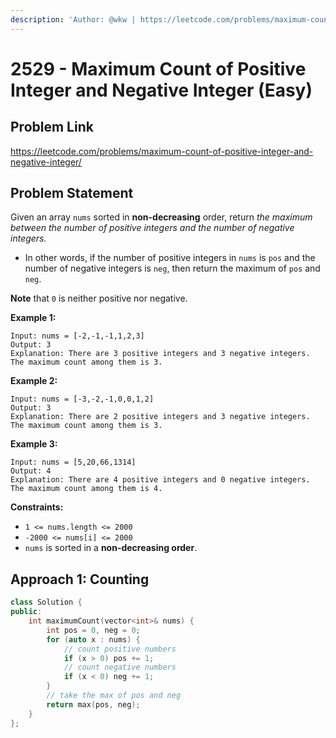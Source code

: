 ```yaml
---
description: 'Author: @wkw | https://leetcode.com/problems/maximum-count-of-positive-integer-and-negative-integer/'
---
```


# 2529 - Maximum Count of Positive Integer and Negative Integer (Easy)

## Problem Link

https://leetcode.com/problems/maximum-count-of-positive-integer-and-negative-integer/

## Problem Statement

Given an array `nums` sorted in **non-decreasing** order, return _the maximum between the number of positive integers and the number of negative integers._

- In other words, if the number of positive integers in `nums` is `pos` and the number of negative integers is `neg`, then return the maximum of `pos` and `neg`.

**Note** that `0` is neither positive nor negative.

**Example 1:**

```
Input: nums = [-2,-1,-1,1,2,3]
Output: 3
Explanation: There are 3 positive integers and 3 negative integers. The maximum count among them is 3.
```

**Example 2:**

```
Input: nums = [-3,-2,-1,0,0,1,2]
Output: 3
Explanation: There are 2 positive integers and 3 negative integers. The maximum count among them is 3.
```

**Example 3:**

```
Input: nums = [5,20,66,1314]
Output: 4
Explanation: There are 4 positive integers and 0 negative integers. The maximum count among them is 4.
```

**Constraints:**

- `1 <= nums.length <= 2000`
- `-2000 <= nums[i] <= 2000`
- `nums` is sorted in a **non-decreasing order**.

## Approach 1: Counting

<Tabs>
<TabItem value="cpp" label="C++">
<SolutionAuthor name="@wkw"/>

```cpp
class Solution {
public:
    int maximumCount(vector<int>& nums) {
        int pos = 0, neg = 0;
        for (auto x : nums) {
            // count positive numbers
            if (x > 0) pos += 1;
            // count negative numbers
            if (x < 0) neg += 1;
        }
        // take the max of pos and neg
        return max(pos, neg);
    }
};
```

</TabItem>
</Tabs>
